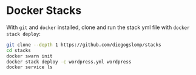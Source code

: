 # Docker Stacks

With `git` and `docker` installed, clone and run the stack yml file with `docker stack deploy`:

```bash
git clone --depth 1 https://github.com/diegogslomp/stacks
cd stacks
docker swarn init
docker stack deploy -c wordpress.yml wordpress
docker service ls
```
